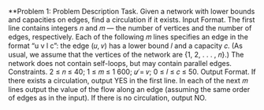 **Problem 1: 
Problem Description
Task. Given a network with lower bounds and capacities on edges, find a circulation if it exists.
Input Format. The first line contains integers 𝑛 and 𝑚 — the number of vertices and the number of edges, respectively. Each of the following 𝑚 lines specifies an edge in the format “u v l c”: the edge (𝑢, 𝑣) has a lower bound 𝑙 and a capacity 𝑐. (As usual, we assume that the vertices of the network are {1, 2, . . . , 𝑛}.) The network does not contain self-loops, but may contain parallel edges.
Constraints. 2 ≤ 𝑛 ≤ 40; 1 ≤ 𝑚 ≤ 1 600; 𝑢 ̸= 𝑣; 0 ≤ 𝑙 ≤ 𝑐 ≤ 50.
Output Format. If there exists a circulation, output YES in the first line. In each of the next 𝑚 lines output
the value of the flow along an edge (assuming the same order of edges as in the input). If there is no circulation, output NO.